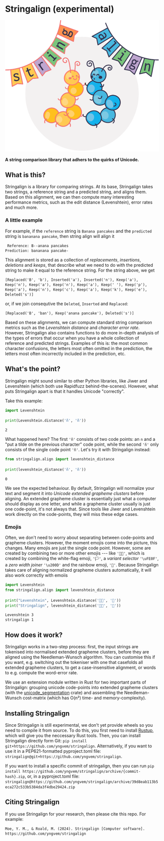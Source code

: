 # Stringalign (experimental)

<img src="https://raw.githubusercontent.com/yngvem/stringalign/refs/heads/main/assets/logo_flat.svg" width="600px" alt="Two cute caterpillars dancing under bunting with the letters 'STRING ALIGN'" role="img"/>

**A string comparison library that adhers to the quirks of Unicode.**

## What is this?

Stringalign is a library for comparing strings.
At its base, Stringalign takes two strings, a reference string and a predicted string, and aligns them.
Based on this alignment, we can then compute many interesting performance metrics, such as the edit distance (Levenshtein), error rates and much more.

### A little example

For example, if the `reference` string is `Banana pancakes` and the `predicted` string is `bananana pancake`, then string align will align it

```raw
 Reference: B--anana pancakes
Prediction: bananana pancake-
```

This alignment is stored as a collection of *replacements*, *insertions*, *deletions* and *keeps*, that describe what we need to do with the predicted string to make it equal to the reference string. For the string above, we get

```raw
[Replaced('B', 'b'), Inserted('a'), Inserted('n'), Keep('a'), Keep('n'), Keep('a'), Keep('n'), Keep('a'), Keep(' '), Keep('p'), Keep('a'), Keep('n'), Keep('c'), Keep('a'), Keep('k'), Keep('e'), Deleted('s')]
```

or, if we join consequtive the `Deleted`, `Inserted` and `Replaced`:

```raw
[Replaced('B', 'ban'), Keep('anana pancake'), Deleted('s')]
```

Based on these alignments, we can compute standard string comparison metrics such as the *Levenshtein distance* and *character error rate*.
However, Stringalign also contains functions to do more in-depth analysis of the types of errors that occur when you have a whole collection of reference and predicted strings.
Examples of this is: the most common character confusions, the letters most often omitted in the prediction, the letters most often incorrectly included in the prediction, etc.

## What's the point?

Stringalign might sound similar to other Python libraries, like Jiwer and Levenshtein (which both use Rapidfuzz behind-the-scenes).
However, what puts Stringalign apart is that it handles Unicode "correctly".

Take this example:

```python
import Levenshtein

print(Levenshtein.distance('ñ', 'ñ'))
```

```raw
2
```

What happened here?
The first `'ñ'` consists of two code points: an `n` and a "put a tilde on the previous character" code point, while the second `'ñ'` only consists of the single code point `'ñ'`.
Let's try it with Stringalign instead:

```python
from stringalign.align import levenshtein_distance

print(levenshtein_distance('ñ', 'ñ'))
```

```raw
0
```

We see the expected behaviour.
By default, Stringalign will normalize your text and segment it into *Unicode extended grapheme clusters* before aligning.
An extended grapheme cluster is essentially just what a computer should display as one letter, and while a grapheme cluster usually is just one code-point, it's not always that.
Since tools like Jiwer and Levenshtein work directly on the code-points, they will miss these edge cases.

### Emojis

Often, we don't need to worry about separating between code-points and grapheme clusters.
However, the moment emojis come into the picture, this changes.
Many emojis are just the single code point.
However, some are created by combining two or more other emojis --- like `'🏳️‍🌈'`, which is created by combining the white-flag emoji, `'🏳'`, a *variant selector* `'\uFE0F'`, a *zero width joiner* `'\u200D'` and the rainbow emoji, `'🌈'`.
Because Stringalign takes care of aligning normalized grapheme clusters automatically, it will also work correctly with emoiis

```python
import Levenshtein
from stringalign.align import levenshtein_distance

print("Levenshtein", Levenshtein.distance('🏳️‍🌈', '🌈'))
print("Stringalign", levenshtein_distance('🏳️‍🌈', '🌈'))
```

```raw
Levenshtein 3
stringalign 1
```

## How does it work?

Stringalign works in a two-step process: first, the input strings are tokenised into normalised extended grapheme clusters, before they are aligned using the Needleman-Wunsch algorithm.
You can customise this if you want, e.g. switching out the tokeniser with one that casefolds all extended grapheme clusters, to get a case-insensitive alignment, or words to e.g. compute the word-error rate.

We use an extension module written in Rust for two important parts of Stringalign: grouping unicode code-points into extended grapheme clusters (with the [unicode_segmentation](https://docs.rs/unicode-segmentation/latest/unicode_segmentation/index.html) crate) and assembling the Needleman-Wunsch cost-matrix (which has O(n²) time- and memory-complexity).

## Installing Stringalign

Since Stringalign is still experimental, we don't yet provide wheels so you need to compile it from source.
To do this, you first need to install [Rustup](https://rustup.rs/), which will give you the neccessary Rust tools.
Then, you can install Stringalign directly form Git: `pip install git+https://github.com/yngvem/stringalign`.
Alternatively, if you want to use it in a PEP621-formatted pyproject.toml file: `stringalign@git+https://github.com/yngvem/stringalign`.

If you want to install a specific commit of stringalign, then you can run `pip install https://github.com/yngvem/stringalign/archive/{commit-hash}.zip`, or, in a pyproject.toml file: `stringalign@https://github.com/yngvem/stringalign/archive/39d8eab113b5eca272c533b5384da3f4dbe29424.zip`

## Citing Stringalign

If you use Stringalign for your research, then please cite this repo. For example:

```
Moe, Y. M., & Roald, M. (2024). Stringalign [Computer software]. https://github.com/yngvem/stringalign
```
